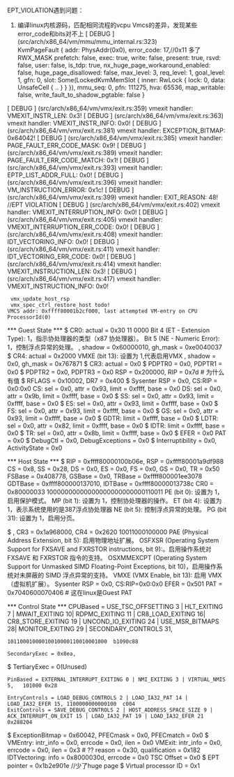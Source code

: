 EPT_VIOLATION遇到问题：
1. 编译linux内核源码，匹配相同流程的vcpu Vmcs的差异，发现某些error_code和bits对不上
[ DEBUG ] (src/arch/x86_64/vm/mmu/mmu_internal.rs:323)	 
KvmPageFault { 
    addr: PhysAddr(0x0),
    error_code: 17,//0x11 多了RWX_MASK
    prefetch: false, 
    exec: true, 
    write: false, 
    present: true, 
    rsvd: false, 
    user: false, 
    is_tdp: true, 
    nx_huge_page_workaround_enabled: false, 
    huge_page_disallowed: false, max_level: 3, 
    req_level: 1, 
    goal_level: 1, 
    gfn: 0, 
    slot: 
    Some(LockedKvmMemSlot { inner: RwLock { lock: 0, data: UnsafeCell { .. } } }), mmu_seq: 0, pfn: 111275, hva: 65536, map_writable: false, write_fault_to_shadow_pgtable: false }

[ DEBUG ] (src/arch/x86_64/vm/vmx/exit.rs:359)	 vmexit handler: VMEXIT_INSTR_LEN: 0x3!
[ DEBUG ] (src/arch/x86_64/vm/vmx/exit.rs:363)	 vmexit handler: VMEXIT_INSTR_INFO: 0x0!
[ DEBUG ] (src/arch/x86_64/vm/vmx/exit.rs:381)	 vmexit handler: EXCEPTION_BITMAP: 0x64042!
[ DEBUG ] (src/arch/x86_64/vm/vmx/exit.rs:385)	 vmexit handler: PAGE_FAULT_ERR_CODE_MASK: 0x9!
[ DEBUG ] (src/arch/x86_64/vm/vmx/exit.rs:389)	 vmexit handler: PAGE_FAULT_ERR_CODE_MATCH: 0x1!
[ DEBUG ] (src/arch/x86_64/vm/vmx/exit.rs:393)	 vmexit handler: EPTP_LIST_ADDR_FULL: 0x0!
[ DEBUG ] (src/arch/x86_64/vm/vmx/exit.rs:396)	 vmexit handler: VM_INSTRUCTION_ERROR: 0x1c!
[ DEBUG ] (src/arch/x86_64/vm/vmx/exit.rs:399)	 vmexit handler: EXIT_REASON: 48! //EPT VIOLATION
[ DEBUG ] (src/arch/x86_64/vm/vmx/exit.rs:402)	 vmexit handler: VMEXIT_INTERRUPTION_INFO: 0x0!
[ DEBUG ] (src/arch/x86_64/vm/vmx/exit.rs:405)	 vmexit handler: VMEXIT_INTERRUPTION_ERR_CODE: 0x0!
[ DEBUG ] (src/arch/x86_64/vm/vmx/exit.rs:408)	 vmexit handler: IDT_VECTORING_INFO: 0x0!
[ DEBUG ] (src/arch/x86_64/vm/vmx/exit.rs:411)	 vmexit handler: IDT_VECTORING_ERR_CODE: 0x0!
[ DEBUG ] (src/arch/x86_64/vm/vmx/exit.rs:414)	 vmexit handler: VMEXIT_INSTRUCTION_LEN: 0x3!
[ DEBUG ] (src/arch/x86_64/vm/vmx/exit.rs:417)	 vmexit handler: VMEXIT_INSTRUCTION_INFO: 0x0!


	 vmx_update_host_rsp
	 vmx_spec_ctrl_restore_host todo!
    VMCS addr: 0xffff80001b2cf000, last attempted VM-entry on CPU ProcessorId(0)
*** Guest State ***
$	 CR0: actual = 0x30     11 0000
        Bit 4 (ET - Extension Type): 1，指示协处理器的类型（x87 协处理器）。
        Bit 5 (NE - Numeric Error): 1，控制浮点异常的处理。
     , shadow = 0x60000010, gh_mask = 0xe0040037
$	 CR4: actual = 0x2000
         VMXE (bit 13): 设置为 1,代表启用VMX
     , shadow = 0x0, gh_mask = 0x767871
$	 CR3: actual = 0x0
$	 PDPTR0 = 0x0, PDPTR1 = 0x0
$	 PDPTR2 = 0x0, PDPTR3 = 0x0
	 RSP = 0x200000, RIP = 0x7d # 为什么有值
$	 RFLAGS = 0x10002, DR7 = 0x400
$	 Sysenter RSP = 0x0, CS:RIP = 0x0:0x0
	 CS:  sel = 0x0, attr = 0x93, limit = 0xffff, base = 0x0
	 DS:  sel = 0x0, attr = 0x9b, limit = 0xffff, base = 0x0
$	 SS:  sel = 0x0, attr = 0x93, limit = 0xffff, base = 0x0
$    ES:  sel = 0x0, attr = 0x93, limit = 0xffff, base = 0x0
$	 FS:  sel = 0x0, attr = 0x93, limit = 0xffff, base = 0x0
$	 GS:  sel = 0x0, attr = 0x93, limit = 0xffff, base = 0x0
$	 GDTR:  limit = 0xffff, base = 0x0
$	 LDTR:  sel = 0x0, attr = 0x82, limit = 0xffff, base = 0x0
$	 IDTR:  limit = 0xffff, base = 0x0
$	 TR:  sel = 0x0, attr = 0x8b, limit = 0xffff, base = 0x0
$	 EFER = 0x0
	 PAT = 0x0
$	 DebugCtl = 0x0, DebugExceptions = 0x0
$	 Interruptibility = 0x0, ActivityState = 0x0
	 
*** Host State ***
$	 RIP = 0xffff80000100b06e, RSP = 0xffff80001a9df988
	 CS = 0x8, SS = 0x28, DS = 0x0, ES = 0x0, FS = 0x0, GS = 0x0, TR = 0x50
	 FSBase = 0x408778, GSBase = 0x0, TRBase = 0xffff800001ee3078
	 GDTBase = 0xffff800000137010, IDTBase = 0xffff80000013738c
	 CR0 = 0x80000033  10000000000000000000000000110011
        PE (bit 0): 设置为 1，启用保护模式。
        MP (bit 1): 设置为 1，控制协处理器的操作。
        ET (bit 4): 设置为 1，表示系统使用的是387浮点协处理器
        NE (bit 5):  控制浮点异常的处理。
        PG (bit 31): 设置为 1，启用分页。

$    , CR3 = 0x1a968000, 
     CR4 = 0x2620  10011000100000
        PAE (Physical Address Extension, bit 5): 启用物理地址扩展。
        OSFXSR (Operating System Support for FXSAVE and FXRSTOR instructions, bit 9):。启用操作系统对 FXSAVE 和 FXRSTOR 指令的支持。
        OSXMMEXCPT (Operating System Support for Unmasked SIMD Floating-Point Exceptions, bit 10)，启用操作系统对未屏蔽的 SIMD 浮点异常的支持。
    VMXE (VMX Enable, bit 13): 启用 VMX（虚拟机扩展）。
	 Sysenter RSP = 0x0, CS:RIP=0x0:0x0
	 EFER = 0x501
	 PAT = 0x7040600070406  # 这在linux是Guest PAT
	 
*** Control State ***
    CPUBased = USE_TSC_OFFSETTING  3 | HLT_EXITING 7 | MWAIT_EXITING 10| RDPMC_EXITING 11 | CR8_LOAD_EXITING  16| CR8_STORE_EXITING 19 | UNCOND_IO_EXITING 24 | USE_MSR_BITMAPS 28| MONITOR_EXITING 29 | SECONDARY_CONTROLS 31,    

    10110001000010010000110010001000  b1090c88

    SecondaryExec = 0x8ea,
$    TertiaryExec = 0(Unused)
 
    PinBased = EXTERNAL_INTERRUPT_EXITING 0 | NMI_EXITING 3 | VIRTUAL_NMIS 5,   101000 0x28

    EntryControls = LOAD_DEBUG_CONTROLS 2 | LOAD_IA32_PAT 14 | LOAD_IA32_EFER 15, 1100000000000100  c004
    ExitControls = SAVE_DEBUG_CONTROLS 2 | HOST_ADDRESS_SPACE_SIZE 9 | ACK_INTERRUPT_ON_EXIT 15 | LOAD_IA32_PAT 19 | LOAD_IA32_EFER 21  0x288204
$	ExceptionBitmap = 0x60042, PFECmask = 0x0, PFECmatch = 0x0
$	 VMEntry: intr_info = 0x0, errcode = 0x0, ilen = 0x0
	 VMExit: intr_info = 0x0, errcode = 0x0, ilen = 0x3 # ??
	         reason = 0x30, qualification = 0x182
	 IDTVectoring: info = 0x8000030d, errcode = 0x0
	 TSC Offset = 0x0
$	 EPT pointer = 0x1b2e901e //少了huge page
$    Virtual processor ID = 0x1